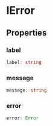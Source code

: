 # IError

## Properties

### label

```ts
label: string
```

### message

```ts
message: string
```

### error

```ts
error: Error
```

